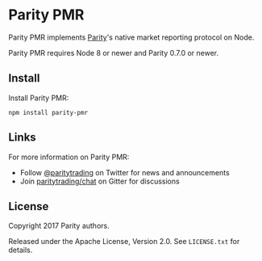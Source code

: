 # Parity PMR

Parity PMR implements [Parity][]'s native market reporting protocol on Node.

  [Parity]: https://github.com/paritytrading/parity

Parity PMR requires Node 8 or newer and Parity 0.7.0 or newer.

## Install

Install Parity PMR:

```
npm install parity-pmr
```

## Links

For more information on Parity PMR:

- Follow [@paritytrading](https://twitter.com/paritytrading) on Twitter for
  news and announcements
- Join [paritytrading/chat](https://gitter.im/paritytrading/chat) on Gitter
  for discussions

## License

Copyright 2017 Parity authors.

Released under the Apache License, Version 2.0. See `LICENSE.txt` for details.

